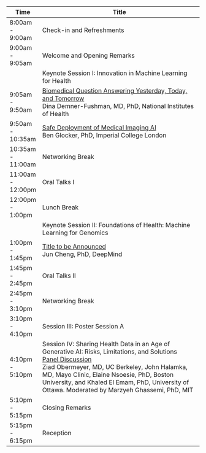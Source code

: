 <table class="table table-bordered table-sm">
  	<thead>
    <tr>
      <th style='width:15%'>Time</th>
      <th style='width:85%'>Title</th>
    </tr>
	</thead>
	 <tbody>
    <tr>
      <td>8:00am - 9:00am</td>
      <td>Check-in and Refreshments</td>
    </tr>
    <tr>
      <td>9:00am - 9:05am</td>
      <td>Welcome and Opening Remarks</td>
    </tr>
    <tr>
      <td></td>
      <td class="keynote"><span class="border-left-0"><span class="font-weight-bold">Keynote Session I: Innovation in Machine Learning for Health</span></span></td>
    </tr>
     <tr>
      <td>9:05am - 9:50am</td>
      <td><a href="program.html#tab-keynotes">Biomedical Question Answering Yesterday, Today, and Tomorrow</a><br>
      <span class="font-italic"><span class="font-weight-bold">Dina Demner-Fushman, MD, PhD,</span> National Institutes of Health</span></td>
    </tr>
     <tr>
      <td>9:50am - 10:35am</td>
      <td><a href="program.html#tab-keynotes">Safe Deployment of Medical Imaging AI</a><br>
        <span class="font-italic"><span class="font-weight-bold">Ben Glocker, PhD,</span> Imperial College London</span>
      </td> 
    </tr>
     <tr>
      <td>10:35am - 11:00am</td>
      <td>Networking Break</td>
    </tr>
    <tr>
      <td>11:00am - 12:00pm</td>
      <td>Oral Talks I</td>
    </tr>
     <tr>
      <td>12:00pm - 1:00pm</td>
      <td>Lunch Break</td>
    </tr>
    <tr>
      <td></td>
      <td class="keynote"><span class="border-left-0"><span class="font-weight-bold">Keynote Session II: Foundations of Health: Machine Learning for Genomics</span></span></td>
    </tr>
    <tr>
      <td>1:00pm - 1:45pm</td>
      <td><a href="program.html#tab-keynotes">Title to be Announced</a><br>
      <span class="font-italic"><span class="font-weight-bold">Jun Cheng, PhD,</span> DeepMind</span></td> 
    </tr>
     <tr>
      <td>1:45pm - 2:45pm</td>
      <td>Oral Talks II</td>
    </tr>
    <tr>
      <td>2:45pm - 3:10pm</td>
      <td>Networking Break</td>
    </tr>
     <tr>
      <td>3:10pm - 4:10pm</td>
      <td><span class="font-weight-bold">Session III: Poster Session A</span></td>
    </tr>
     <tr>
      <td>4:10pm - 5:10pm</td>
      <td>
      <span class="font-weight-bold">Session IV: Sharing Health Data in an Age of Generative AI: Risks, Limitations, and Solutions</span><br>
      <a href="program.html#tab-panels">Panel Discussion</a><br>
      <span class="font-italic"><span class="font-weight-bold">Ziad Obermeyer, MD,</span> UC Berkeley, <span class="font-weight-bold">John Halamka, MD,</span> Mayo Clinic, <span class="font-weight-bold">Elaine Nsoesie, PhD,</span> Boston University, and <span class="font-weight-bold">Khaled El Emam, PhD,</span> University of Ottawa.
Moderated by <span class="font-weight-bold">Marzyeh Ghassemi, PhD,</span> MIT</span></td> 
    </tr>
     <tr>
      <td>5:10pm - 5:15pm</td>
      <td>Closing Remarks</td>
    </tr>
     <tr>
      <td>5:15pm - 6:15pm</td>
      <td>Reception</td>
    </tr>
  </tbody>
</table>